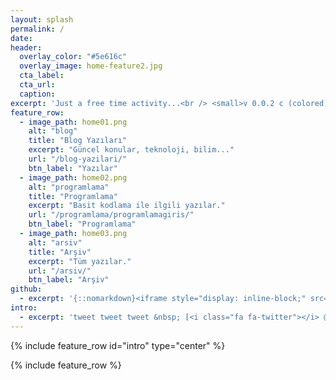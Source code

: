 ```yaml
---
layout: splash
permalink: /
date:
header:
  overlay_color: "#5e616c"
  overlay_image: home-feature2.jpg
  cta_label:
  cta_url: 
  caption:
excerpt: 'Just a free time activity...<br /> <small>v 0.0.2 c (colored)</small><br /><br />'
feature_row:
  - image_path: home01.png
    alt: "blog"
    title: "Blog Yazıları"
    excerpt: "Güncel konular, teknoloji, bilim..."
    url: "/blog-yazilari/"
    btn_label: "Yazılar"
  - image_path: home02.png
    alt: "programlama"
    title: "Programlama"
    excerpt: "Basit kodlama ile ilgili yazılar."
    url: "/programlama/programlamagiris/"
    btn_label: "Programlama"
  - image_path: home03.png
    alt: "arsiv"
    title: "Arşiv"
    excerpt: "Tüm yazılar."
    url: "/arsiv/"
    btn_label: "Arşiv"
github:
  - excerpt: '{::nomarkdown}<iframe style="display: inline-block;" src="https://ghbtns.com/github-btn.html?user=akifmt&repo=akifmt.github.io&type=star&count=true&size=large" frameborder="0" scrolling="0" width="160px" height="30px"></iframe> <iframe style="display: inline-block;" src="https://ghbtns.com/github-btn.html?user=akifmt&repo=akifmt.github.io&type=fork&count=true&size=large" frameborder="0" scrolling="0" width="158px" height="30px"></iframe>{:/nomarkdown}'
intro:
  - excerpt: 'tweet tweet tweet &nbsp; [<i class="fa fa-twitter"></i> @akifmt](https://twitter.com/akifmt){: .btn .btn--twitter}'
---
```


{% include feature_row id="intro" type="center" %}

{% include feature_row %}
